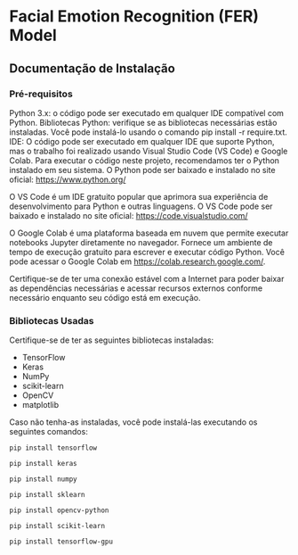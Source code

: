 # Facial Emotion Recognition (FER) Model

## Documentação de Instalação

### Pré-requisitos

Python 3.x: o código pode ser executado em qualquer IDE compatível com Python. Bibliotecas Python: verifique se as bibliotecas necessárias estão instaladas. Você pode instalá-lo usando o comando pip install -r require.txt. IDE: O código pode ser executado em qualquer IDE que suporte Python, mas o trabalho foi realizado usando Visual Studio Code (VS Code) e Google Colab. Para executar o código neste projeto, recomendamos ter o Python instalado em seu sistema. O Python pode ser baixado e instalado no site oficial: https://www.python.org/

 O VS Code é um IDE gratuito popular que aprimora sua experiência de desenvolvimento para Python e outras linguagens. O VS Code pode ser baixado e instalado no site oficial: https://code.visualstudio.com/

 O Google Colab é uma plataforma baseada em nuvem que permite executar notebooks Jupyter diretamente no navegador. Fornece um ambiente de tempo de execução gratuito para escrever e executar código Python. Você pode acessar o Google Colab em https://colab.research.google.com/.

 Certifique-se de ter uma conexão estável com a Internet para poder baixar as dependências necessárias e acessar recursos externos conforme necessário enquanto seu código está em execução.

### Bibliotecas Usadas

Certifique-se de ter as seguintes bibliotecas instaladas:

- TensorFlow
- Keras
- NumPy
- scikit-learn
- OpenCV
- matplotlib

Caso não tenha-as instaladas, você pode instalá-las executando os seguintes comandos:

`pip install tensorflow`

`pip install keras`

`pip install numpy`

`pip install sklearn`

`pip install opencv-python`

`pip install scikit-learn`

`pip install tensorflow-gpu`
